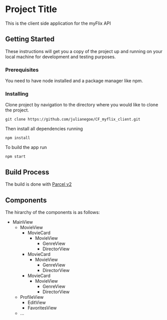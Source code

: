 # Project Title

This is the client side application for the myFlix API

## Getting Started

These instructions will get you a copy of the project up and running on your local machine for development and testing purposes.

### Prerequisites

You need to have node installed and a package manager like npm.

### Installing

Clone project by navigation to the directory where you would like to clone the project.

```
git clone https://github.com/julianegoe/CF_myflix_client.git
```

Then install all dependencies running

```
npm install
```

To build the app run

```
npm start
```
## Build Process

The build is done with [Parcel v2](https://www.npmjs.com/package/parcel#transformers)

## Components

The hirarchy of the components is as follows:

- MainView 
    - MovieView 
       - MovieCard
            - MovieView
                - GenreView
                - DirectorView
        - MovieCard
            - MovieView
                - GenreView
                - DirectorView
        - MovieCard
            - MovieView
                - GenreView
                - DirectorView
    - ProfileView
        - EditView
        - FavoritesView
    - ...